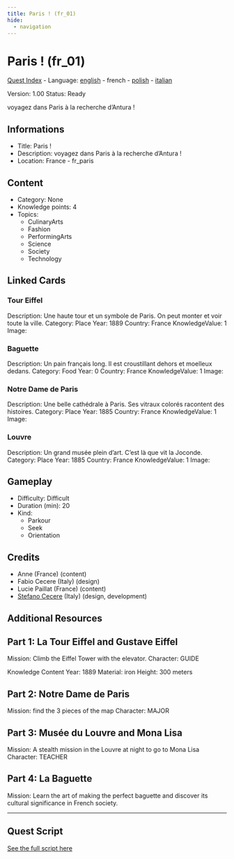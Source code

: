 ```yaml
---
title: Paris ! (fr_01)
hide:
  - navigation
---
```


# Paris ! (fr_01)
[Quest Index](./index.fr.md) - Language: [english](./fr_01.md) - french - [polish](./fr_01.pl.md) - [italian](./fr_01.it.md)

Version: 1.00
Status: Ready

voyagez dans Paris à la recherche d’Antura !

## Informations

- Title: Paris !
- Description: voyagez dans Paris à la recherche d’Antura !
- Location: France - fr_paris
## Content
- Category: None
- Knowledge points: 4
- Topics:
  - CulinaryArts
  - Fashion
  - PerformingArts
  - Science
  - Society
  - Technology

## Linked Cards
### Tour Eiffel
Description: Une haute tour et un symbole de Paris. On peut monter et voir toute la ville.
Category: Place
Year: 1889
Country: France
KnowledgeValue: 1
Image: 

### Baguette
Description: Un pain français long. Il est croustillant dehors et moelleux dedans.
Category: Food
Year: 0
Country: France
KnowledgeValue: 1
Image: 

### Notre Dame de Paris
Description: Une belle cathédrale à Paris. Ses vitraux colorés racontent des histoires.
Category: Place
Year: 1885
Country: France
KnowledgeValue: 1
Image: 

### Louvre
Description: Un grand musée plein d’art. C’est là que vit la Joconde.
Category: Place
Year: 1885
Country: France
KnowledgeValue: 1
Image: 

## Gameplay
- Difficulty: Difficult
- Duration (min): 20
- Kind:
  - Parkour
  - Seek
  - Orientation
## Credits
- Anne (France) (content)
- Fabio Cecere (Italy) (design)
- Lucie Paillat (France) (content)
- [Stefano Cecere](https://stefanocecere.com) (Italy) (design, development)

## Additional Resources


## Part 1: La Tour Eiffel and Gustave Eiffel
Mission: Climb the Eiffel Tower with the elevator.
Character: GUIDE

Knowledge Content
Year: 1889
Material: iron
Height: 300 meters

## Part 2: Notre Dame de Paris
Mission: find the 3 pieces of the map
Character: MAJOR

## Part 3: Musée du Louvre and Mona Lisa
Mission: A stealth mission in the Louvre at night to go to Mona Lisa
Character: TEACHER

## Part 4: La Baguette
Mission: Learn the art of making the perfect baguette and discover its cultural significance in French society.


---

## Quest Script

[See the full script here](./fr_01-script.fr.md)
